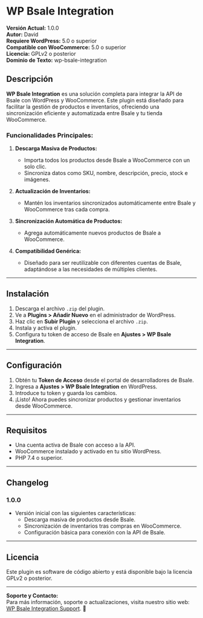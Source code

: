 # WP Bsale Integration

**Versión Actual:** 1.0.0  
**Autor:** David  
**Requiere WordPress:** 5.0 o superior  
**Compatible con WooCommerce:** 5.0 o superior  
**Licencia:** GPLv2 o posterior  
**Dominio de Texto:** wp-bsale-integration  

## Descripción

**WP Bsale Integration** es una solución completa para integrar la API de Bsale con WordPress y WooCommerce. Este plugin está diseñado para facilitar la gestión de productos e inventarios, ofreciendo una sincronización eficiente y automatizada entre Bsale y tu tienda WooCommerce.

### Funcionalidades Principales:

1. **Descarga Masiva de Productos:**
   - Importa todos los productos desde Bsale a WooCommerce con un solo clic.
   - Sincroniza datos como SKU, nombre, descripción, precio, stock e imágenes.

2. **Actualización de Inventarios:**
   - Mantén los inventarios sincronizados automáticamente entre Bsale y WooCommerce tras cada compra.

3. **Sincronización Automática de Productos:**
   - Agrega automáticamente nuevos productos de Bsale a WooCommerce.

4. **Compatibilidad Genérica:**
   - Diseñado para ser reutilizable con diferentes cuentas de Bsale, adaptándose a las necesidades de múltiples clientes.

---

## Instalación

1. Descarga el archivo `.zip` del plugin.
2. Ve a **Plugins > Añadir Nuevo** en el administrador de WordPress.
3. Haz clic en **Subir Plugin** y selecciona el archivo `.zip`.
4. Instala y activa el plugin.
5. Configura tu token de acceso de Bsale en **Ajustes > WP Bsale Integration**.

---

## Configuración

1. Obtén tu **Token de Acceso** desde el portal de desarrolladores de Bsale.
2. Ingresa a **Ajustes > WP Bsale Integration** en WordPress.
3. Introduce tu token y guarda los cambios.
4. ¡Listo! Ahora puedes sincronizar productos y gestionar inventarios desde WooCommerce.

---

## Requisitos

- Una cuenta activa de Bsale con acceso a la API.
- WooCommerce instalado y activado en tu sitio WordPress.
- PHP 7.4 o superior.

---

## Changelog

### 1.0.0
- Versión inicial con las siguientes características:
  - Descarga masiva de productos desde Bsale.
  - Sincronización de inventarios tras compras en WooCommerce.
  - Configuración básica para conexión con la API de Bsale.

---

## Licencia

Este plugin es software de código abierto y está disponible bajo la licencia GPLv2 o posterior.

---

**Soporte y Contacto:**  
Para más información, soporte o actualizaciones, visita nuestro sitio web: [WP Bsale Integration Support](https://espaciosvirtuales.cl). 🚀
